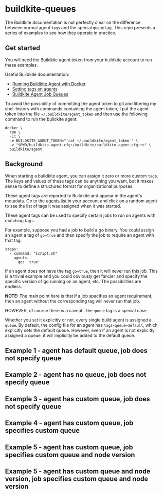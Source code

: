 # buildkite-queues
The Buildkite documentation is not perfectly clear on
the difference between normal agent `tags` and the special
`queue` tag. This repo presents a series of examples to
see how they operate in practice.

## Get started
You will need the Buildkite agent token from your buildkite
account to run these examples.

Useful Buildkite documentation:
* [Running Buildkite Agent with Docker](https://buildkite.com/docs/agent/v3/docker).
* [Setting tags on agents](https://buildkite.com/docs/agent/v3/cli-start#setting-tags)
* [Buildkite Agent Job Queues](https://buildkite.com/docs/agent/v3/queues)

To avoid the possibility of committing the agent token to git
and littering my shell history with commands containing the
agent token, I put the agent token into the file 
`~/.buildkite/agent_token` and then use the following 
command to run the buildkite agent:
```
docker \
  run \
  -it \
  -e BUILDKITE_AGENT_TOKEN="`cat ~/.buildkite/agent_token`" \
  -v "$PWD/buildkite-agent.cfg:/buildkite/buildkite-agent.cfg:ro" \
  buildkite/agent
```


## Background
When starting a buildkite agent, you can assign it zero or
more custom `tag`s. The keys and values of these tags can be
anything you want, but it makes sense to define a structured
format for organizational purposes.

These agent tags are reported to Buildkite and appear in
the agent's metadata. Go to the [agents list](https://buildkite.com/organizations/oasislabs/agents)
in your account and click on a random agent to see the list
of tags it was assigned when it was started.

These agent tags can be used to specify certain jobs to run
on agents with matching tags.

For example, suppose you had a job to build a go binary.
You could assign an agent a tag of `go=true` and
then specify the job to require an agent with that tag:

```
steps:
  - command: "script.sh"
    agents:
      go: 'true'
```

If an agent does not have the tag `go=true`, then it will
never run this job. This is a trivial example and you could
obviously get fancier and specify the specific version of
go running on an agent, etc. The possibilities are endless.

**NOTE:** The main point here is that if a job specifies an
agent requirement, then an agent without the corresponding
tag will never run that job.

HOWEVER, of course there is a caveat. The `queue` tag is a special case.

Whether you set it explicitly or not, every single build
agent is assigned a `queue`. By default, the config file
for an agent has `tags=queue=default`, which explicitly
sets the default queue. However, even if an agent is not
explicitly assigned a queue, it will implicitly be added
to the default queue.

## Example 1 - agent has default queue, job does not specify queue

## Example 2 - agent has no queue, job does not specify queue

## Example 3 - agent has custom queue, job does not specify queue

## Example 4 - agent has custom queue, job specifies custom queue

## Example 5 - agent has custom queue, job specifies custom queue and node version

## Example 5 - agent has custom queue and node version, job specifies custom queue and node version

